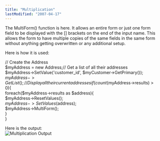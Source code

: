```yaml
---
title: "Multiplication"
lastModified: "2007-04-17"
---
```


The MultiForm() function is here. It allows an entire form or just one form field to be displayed with the \[\] brackets on the end of the input name. This allows the form to have multiple copies of the same fields in the same form without anything getting overwritten or any additional setup.

Here is how it is used:  

// Create the Address  
$myAddress = new Address;// Get a list of all their addresses  
$myAddress->SetValue('customer\_id', $myCustomer->GetPrimary());  
$myAddress->GetList();// Display all their current addresses  
if (count($myAddress->results) > 0){  
foreach($myAddress->results as $address){  
 $myAddress->ResetValues();  
 $myAddress->SetValues($address);  
 $myAddress->MultiForm();  
}  
}

Here is the output:  
![Multiplication Output](/images/addresses.png)

